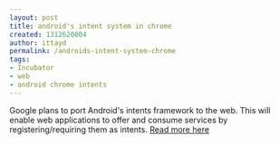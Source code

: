 ```yaml
---
layout: post
title: android's intent system in chrome
created: 1312620004
author: ittayd
permalink: /androids-intent-system-chrome
tags:
- Incubator
- web
- android chrome intents
---
```

<p>Google plans to port Android's intents framework to the web. This will enable web applications to offer and consume services by registering/requiring them as intents. <a href="http://blog.chromium.org/2011/08/connecting-web-apps-with-web-intents.html">Read more here</a></p>
<p>&nbsp;</p>
<p>&nbsp;</p>
<p>&nbsp;</p>
<p>&nbsp;</p>
